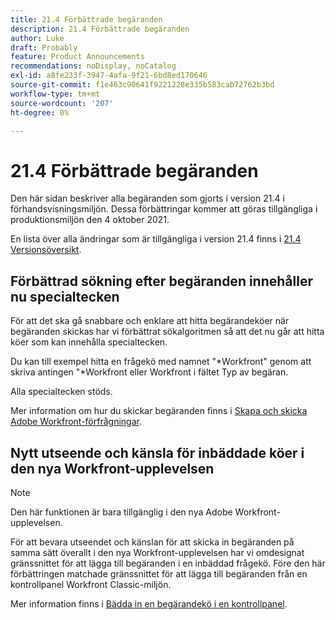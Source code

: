 ```yaml
---
title: 21.4 Förbättrade begäranden
description: 21.4 Förbättrade begäranden
author: Luke
draft: Probably
feature: Product Announcements
recommendations: noDisplay, noCatalog
exl-id: a8fe233f-3947-4afa-9f21-6bd8ed170646
source-git-commit: f1e463c90641f9221228e335b583cab72762b3bd
workflow-type: tm+mt
source-wordcount: '207'
ht-degree: 0%

---
```


# 21.4 Förbättrade begäranden

Den här sidan beskriver alla begäranden som gjorts i version 21.4 i förhandsvisningsmiljön. Dessa förbättringar kommer att göras tillgängliga i produktionsmiljön den 4 oktober 2021.

En lista över alla ändringar som är tillgängliga i version 21.4 finns i [21.4 Versionsöversikt](../../../product-announcements/product-releases/21.4-release-activity/21-4-release-overview.md).

## Förbättrad sökning efter begäranden innehåller nu specialtecken

För att det ska gå snabbare och enklare att hitta begärandeköer när begäranden skickas har vi förbättrat sökalgoritmen så att det nu går att hitta köer som kan innehålla specialtecken.

Du kan till exempel hitta en frågekö med namnet &quot;&#42;Workfront&quot; genom att skriva antingen &quot;&#42;Workfront eller Workfront i fältet Typ av begäran.

Alla specialtecken stöds.

Mer information om hur du skickar begäranden finns i [Skapa och skicka Adobe Workfront-förfrågningar](/help/quicksilver/manage-work/requests/create-requests/create-submit-requests.md).

## Nytt utseende och känsla för inbäddade köer i den nya Workfront-upplevelsen

>[!NOTE]
>
>Den här funktionen är bara tillgänglig i den nya Adobe Workfront-upplevelsen.

För att bevara utseendet och känslan för att skicka in begäranden på samma sätt överallt i den nya Workfront-upplevelsen har vi omdesignat gränssnittet för att lägga till begäranden i en inbäddad frågekö. Före den här förbättringen matchade gränssnittet för att lägga till begäranden från en kontrollpanel Workfront Classic-miljön.

Mer information finns i [Bädda in en begärandekö i en kontrollpanel](../../../reports-and-dashboards/dashboards/creating-and-managing-dashboards/embed-request-queue-dashboard.md).


